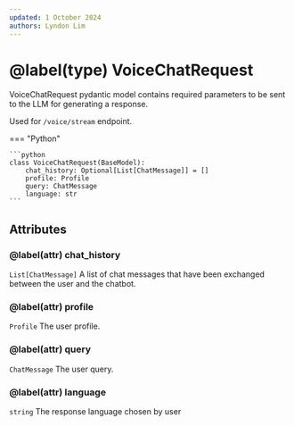 ```yaml
---
updated: 1 October 2024
authors: Lyndon Lim
---
```


# @label(type) VoiceChatRequest

VoiceChatRequest pydantic model contains required parameters to be sent to the LLM for generating a response.

Used for `/voice/stream` endpoint.

=== "Python"

    ```python
    class VoiceChatRequest(BaseModel):
        chat_history: Optional[List[ChatMessage]] = []
        profile: Profile
        query: ChatMessage
        language: str
    ```

## Attributes

### @label(attr) chat_history

`List[ChatMessage]` A list of chat messages that have been exchanged between the user and the chatbot.

### @label(attr) profile

`Profile` The user profile.

### @label(attr) query

`ChatMessage` The user query.

### @label(attr) language

`string` The response language chosen by user
